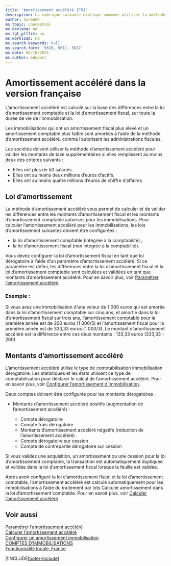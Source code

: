 ```yaml
---
title: 'Amortissement accéléré [FR]'
description: La rubrique suivante explique comment utiliser la méthode d’amortissement accéléré pour valider les montants de taxe supplémentaires si elles remplissent les critères spécifiés dans la version française.
author: SorenGP
ms.topic: conceptual
ms.devlang: na
ms.tgt_pltfrm: na
ms.workload: na
ms.search.keywords: null
ms.search.form: '5610, 5611, 5612'
ms.date: 06/18/2021
ms.author: edupont
---
```

# <a name="accelerated-depreciation-in-the-french-version"></a><a name="accelerated-depreciation-in-the-french-version"></a><a name="accelerated-depreciation-in-the-french-version"></a>Amortissement accéléré dans la version française

L’amortissement accéléré est calculé sur la base des différences entre la loi d’amortissement comptable et la loi d’amortissement fiscal, sur toute la durée de vie de l’immobilisation.  

Les immobilisations qui ont un amortissement fiscal plus élevé et un amortissement comptable plus faible sont amorties à l’aide de la méthode d’amortissement accéléré, comme l’autorisent les administrations fiscales.  

Les sociétés doivent utiliser la méthode d’amortissement accéléré pour valider les montants de taxe supplémentaires si elles remplissent au moins deux des critères suivants :  

- Elles ont plus de 50 salariés.  
- Elles ont au moins deux millions d’euros d’actifs.  
- Elles ont au moins quatre millions d’euros de chiffre d’affaires.  

## <a name="depreciation-book"></a><a name="depreciation-book"></a><a name="depreciation-book"></a>Loi d’amortissement
La méthode d’amortissement accéléré vous permet de calculer et de valider les différences entre les montants d’amortissement fiscal et les montants d’amortissement comptable autorisés pour les immobilisations. Pour calculer l’amortissement accéléré pour les immobilisations, les lois d’amortissement suivantes doivent être configurées :  

- la loi d’amortissement comptable (intégrée à la comptabilité) ;  
- la loi d’amortissement fiscal (non intégrée à la comptabilité).  

Vous devez configurer la loi d’amortissement fiscal en tant que loi dérogatoire à l’aide d’un paramètre d’amortissement accéléré. Si ce paramètre est défini, les différences entre la loi d’amortissement fiscal et la loi d’amortissement comptable sont calculées et validées en tant que montants d’amortissement accéléré. Pour en savoir plus, voir [Paramétrer l’amortissement accéléré](how-to-set-up-accelerated-depreciation.md).  

### <a name="example"></a><a name="example"></a><a name="example"></a>Exemple :
 Si vous avez une immobilisation d’une valeur de 1 000 euros qui est amortie dans la loi d’amortissement comptable sur cinq ans, et amortie dans la loi d’amortissement fiscal sur trois ans, l’amortissement comptable pour la première année est de 200 euros (1 000/5) et l’amortissement fiscal pour la première année est de 333,33 euros (1 000/3). Le montant d’amortissement accéléré est la différence entre ces deux montants : 133,33 euros (333,33 - 200).  

## <a name="accelerated-depreciation-accounts"></a><a name="accelerated-depreciation-accounts"></a><a name="accelerated-depreciation-accounts"></a>Montants d’amortissement accéléré
L’amortissement accéléré utilise le type de comptabilisation immobilisation dérogatoire. Les statistiques et les états utilisent ce type de comptabilisation pour déclarer le calcul de l’amortissement accéléré. Pour en savoir plus, voir [Configurer l’amortissement d’immobilisation](../../fa-how-setup-depreciation.md).  

Deux comptes doivent être configurés pour les montants dérogatoires :  

- Montants d’amortissement accéléré positifs (augmentation de l’amortissement accéléré) :  

  - Compte dérogatoire  
  - Compte frais dérogatoire  
  - Montants d’amortissement accéléré négatifs (réduction de l’amortissement accéléré) :  
  - Compte dérogatoire sur cession  
  - Compte de contrepartie dérogatoire sur cession  

Si vous validez une acquisition, un amortissement ou une cession pour la loi d’amortissement comptable, la transaction est automatiquement dupliquée et validée dans la loi d’amortissement fiscal lorsque la feuille est validée.  

Après avoir configuré la loi d’amortissement fiscal et la loi d’amortissement comptable, l’amortissement accéléré est calculé automatiquement pour les immobilisations à l’aide du traitement par lots Calculer amortissement dans la loi d’amortissement comptable. Pour en savoir plus, voir [Calculer l’amortissement accéléré](how-to-calculate-accelerated-depreciation.md).  

## <a name="see-also"></a><a name="see-also"></a><a name="see-also"></a>Voir aussi
 [Paramétrer l’amortissement accéléré](how-to-set-up-accelerated-depreciation.md)   
 [Calculer l’amortissement accéléré](how-to-calculate-accelerated-depreciation.md)   
 [Configurer un amortissement immobilisation](../../fa-how-setup-depreciation.md)   
[COMPTES D’IMMOBILISATIONS](../../fa-manage.md)  
 [Fonctionnalité locale, France](france-local-functionality.md)


[!INCLUDE[footer-include](../../includes/footer-banner.md)]
